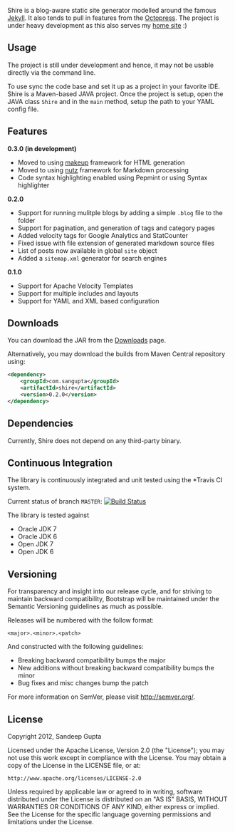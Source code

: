 Shire is a blog-aware static site generator modelled around the famous [Jekyll](https://github.com/mojombo/jekyll). It also tends to pull in features from the [Octopress](https://github.com/imathis/octopress). The project is under heavy development as this also serves my [home site](http://www.sangupta.com) :)

Usage
-----

The project is still under development and hence, it may not be usable directly via the command line. 

To use sync the code base and set it up as a project in your favorite IDE. Shire is a Maven-based JAVA project. Once the project is setup, open the JAVA class `Shire` and in the `main` method, setup the path to your YAML config file.

Features
--------

**0.3.0 (in development)**

* Moved to using [makeup](http://www.sangupta.com/projects/makeup) framework for HTML generation
* Moved to using [nutz](http://www.sangupta.com/projects/nutz) framework for Markdown processing
* Code syntax highlighting enabled using Pepmint or using Syntax highlighter

**0.2.0**

* Support for running mulitple blogs by adding a simple `.blog` file to the folder
* Support for pagination, and generation of tags and category pages
* Added velocity tags for Google Analytics and StatCounter
* Fixed issue with file extension of generated markdown source files
* List of posts now available in global `site` object
* Added a `sitemap.xml` generator for search engines

**0.1.0**

* Support for Apache Velocity Templates
* Support for multiple includes and layouts
* Support for YAML and XML based configuration 

Downloads
---------
You can download the JAR from the [Downloads](https://github.com/sangupta/shire/downloads) page.

Alternatively, you may download the builds from Maven Central repository using:

```xml
<dependency>
    <groupId>com.sangupta</groupId>
    <artifactId>shire</artifactId>
    <version>0.2.0</version>
</dependency>
```

Dependencies
------------

Currently, Shire does not depend on any third-party binary.

Continuous Integration
----------------------
The library is continuously integrated and unit tested using the *Travis CI system.

Current status of branch `MASTER`: [![Build Status](https://secure.travis-ci.org/sangupta/shire.png?branch=master)](http://travis-ci.org/sangupta/shire)

The library is tested against

* Oracle JDK 7
* Oracle JDK 6
* Open JDK 7
* Open JDK 6

Versioning
----------

For transparency and insight into our release cycle, and for striving to maintain backward compatibility, Bootstrap will be maintained under the Semantic Versioning guidelines as much as possible.

Releases will be numbered with the follow format:

`<major>.<minor>.<patch>`

And constructed with the following guidelines:

* Breaking backward compatibility bumps the major
* New additions without breaking backward compatibility bumps the minor
* Bug fixes and misc changes bump the patch

For more information on SemVer, please visit http://semver.org/.

License
-------

Copyright 2012, Sandeep Gupta

Licensed under the Apache License, Version 2.0 (the "License"); you may not use this work except in compliance with the License. You may obtain a copy of the License in the LICENSE file, or at:

	http://www.apache.org/licenses/LICENSE-2.0

Unless required by applicable law or agreed to in writing, software distributed under the License is distributed on an "AS IS" BASIS, WITHOUT WARRANTIES OR CONDITIONS OF ANY KIND, either express or implied. See the License for the specific language governing permissions and limitations under the License.
